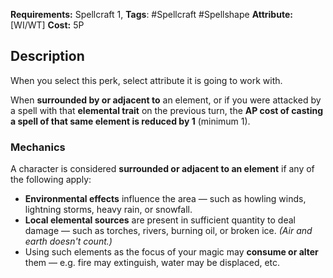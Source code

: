 **Requirements:** Spellcraft 1, 
**Tags**: #Spellcraft #Spellshape
**Attribute:** [WI/WT] 
**Cost:** 5P

## **Description**
When you select this perk, select attribute it is going to work with.

When **surrounded by or adjacent to** an element, or if you were attacked by a spell with that **elemental trait** on the previous turn, the **AP cost of casting a spell of that same element is reduced by 1** (minimum 1).

### **Mechanics**

A character is considered **surrounded or adjacent to an element** if any of the following apply:

- **Environmental effects** influence the area — such as howling winds, lightning storms, heavy rain, or snowfall.
- **Local elemental sources** are present in sufficient quantity to deal damage — such as torches, rivers, burning oil, or broken ice. _(Air and earth doesn't count.)_
- Using such elements as the focus of your magic may **consume or alter** them — e.g. fire may extinguish, water may be displaced, etc.